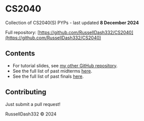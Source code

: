 # CS2040

Collection of CS2040(S) PYPs - last updated **8 December 2024**

Full repository: [https://github.com/RussellDash332/CS2040](https://github.com/RussellDash332/CS2040)

## Contents
- For tutorial slides, see [my other GitHub repository](https://github.com/RussellDash332/slides/tree/main/CS2040).
- See the full list of past midterms [here](./midterms.md).
- See the full list of past finals [here](./finals.md).

## Contributing
Just submit a pull request!

RussellDash332 &copy; 2024
